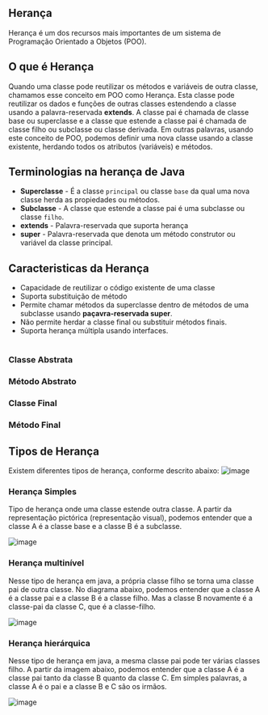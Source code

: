 ## Herança

Herança é um dos recursos mais importantes de um sistema de Programação Orientado a Objetos (POO).

## O que é Herança

Quando uma classe pode reutilizar os métodos e variáveis de outra classe, chamamos esse conceito em 
POO como Herança. Esta classe pode reutilizar os dados e funções de outras classes estendendo a classe 
usando a palavra-reservada **extends**. A classe pai é chamada de classe base ou superclasse e a classe que 
estende a classe pai é chamada de classe filho ou subclasse ou classe derivada. Em outras palavras, usando 
este conceito de POO, podemos definir uma nova classe usando a classe existente, herdando todos os 
atributos (variáveis) e métodos.

## Terminologias na herança de Java
* **Superclasse** - É a classe `principal` ou classe `base` da qual uma nova classe herda as propiedades ou métodos.
* **Subclasse** - A classe que estende a classe pai é uma subclasse ou classe `filho`.
* **extends** - Palavra-reservada que suporta herança
* **super** - Palavra-reservada que denota um método construtor ou variável da classe principal. 

## Caracteristicas da Herança
* Capacidade de reutilizar o código existente de uma classe
* Suporta substituição de método
* Permite chamar métodos da superclasse dentro de métodos de uma subclasse usando **paçavra-reservada super**.
* Não permite herdar a classe final ou substituir métodos finais.
* Suporta herança múltipla usando interfaces.
#
### Classe Abstrata

### Método Abstrato

### Classe Final

### Método Final


## Tipos de Herança
Existem diferentes tipos de herança, conforme descrito abaixo:
![image](https://github.com/JonasMoreira5/trilha-java-basico/assets/98792997/9148d0e0-2577-4569-a1d1-97b89a8a66b7)

### Herança Simples
Tipo de herança onde uma classe estende outra classe. A partir da representação pictórica (representação 
visual), podemos entender que a classe A é a classe base e a classe B é a subclasse.

![image](https://github.com/JonasMoreira5/trilha-java-basico/assets/98792997/41c9b384-1939-4a50-98bf-a7cd5f35f306)
### Herança multinível
Nesse tipo de herança em java, a própria classe filho se torna uma classe pai de outra classe. No diagrama 
abaixo, podemos entender que a classe A é a classe pai e a classe B é a classe filho. Mas a classe B 
novamente é a classe-pai da classe C, que é a classe-filho. 

![image](https://github.com/JonasMoreira5/trilha-java-basico/assets/98792997/353999d9-d673-4fc5-9c7e-906e36005302)

### Herança hierárquica 
Nesse tipo de herança em java, a mesma classe pai pode ter várias classes filho. A partir da imagem abaixo, 
podemos entender que a classe A é a classe pai tanto da classe B quanto da classe C. Em simples palavras, 
a classe A é o pai e a classe B e C são os irmãos. 

![image](https://github.com/JonasMoreira5/trilha-java-basico/assets/98792997/bc66c82e-6049-401d-a4f0-be6f1c513d9f)



